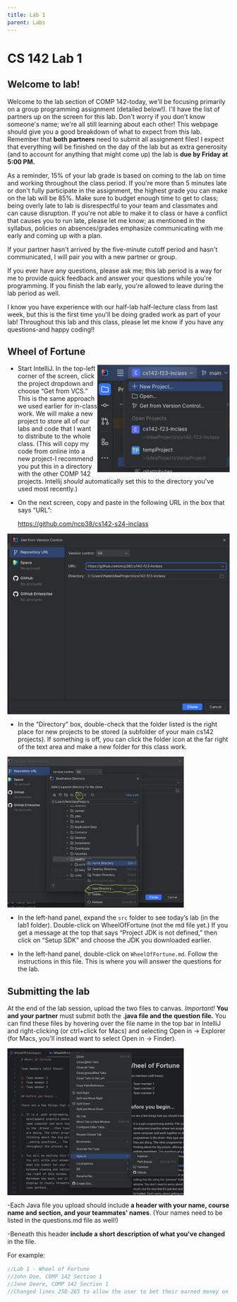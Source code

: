 ```yaml
---
title: Lab 1
parent: Labs
---
```


# CS 142 Lab 1

## Welcome to lab!

Welcome to the lab section of COMP 142-today, we'll be focusing primarily on a group programming assignment (detailed below!).  I'll have the list of partners up on the screen for this lab. Don't worry if you don't know someone's name; we're all still learning about each other! This webpage should give you a good breakdown of what to expect from this lab.  Remember that **both partners** need to submit all assignment files! I expect that everything will be finished on the day of the lab but as extra generosity (and to account for anything that might come up) the lab is **due by Friday at 5:00 PM.**

As a reminder, 15% of your lab grade is based on coming to the lab on time and working throughout the class period. If you're more than 5 minutes late or don't fully participate in the assignment, the highest grade you can make on the lab will be 85%. Make sure to budget enough time to get to class; being overly late to lab is disrespectful to your team and classmates and can cause disruption.  If you're not able to make it to class or have a conflict that causes you to run late, please let me know; as mentioned in the syllabus, policies on absences/grades emphasize communicating with me early and coming up with a plan.  

If your partner hasn't arrived by the five-minute cutoff period and hasn't communicated, I will pair you with a new partner or group.

If you ever have any questions, please ask me; this lab period is a way for me to provide quick feedback and answer your questions while you're programming.  If you finish the lab early, you're allowed to leave during the lab period as well.  

I know you have experience with our half-lab half-lecture class from last week, but this is the first time you'll be doing graded work as part of your lab!  Throughout this lab and this class, please let me know if you have any questions-and happy coding!!

## Wheel of Fortune

<img src="GetFromVersionControl.png" width=300 align=right>

- Start IntelliJ. In the top-left corner of the screen, click the project dropdown and choose “Get from VCS.” This is the same approach we used earlier for in-class work. We will make a new project to store all of our labs and code that I want to distribute to the whole class.  (This will copy my code from online into a new project-I recommend you put this in a directory with the other COMP 142 projects. Intellij *should* automatically set this to the directory you've used most recently.)

- On the next screen, copy and paste in the following URL in the box that says “URL”:

  https://github.com/ncp38/cs142-s24-inclass

<img src="SetUpURLAndDirectory.png" width=600 align=center>

-  In the “Directory” box, double-check that the folder listed is the right place for new projects to be stored (a subfolder 
of your main cs142 projects). If something is off, you can click the folder icon at the far right of the text area and make 
a new folder for this class work.

<img src="SetDirectory.png" width=400 align=center>

- In the left-hand panel, expand the `src` folder to see today’s lab (in the lab1 folder). Double-click on 
  WheelOfFortune (not the md file yet.) If you get a message at the top that says “Project JDK is not defined,” then click on “Setup SDK” and choose the JDK you downloaded earlier.

- In the left-hand panel, double-click on `WheelOfFortune.md`. Follow the instructions in this file. This is where you will answer the questions for the lab.

## Submitting the lab

At the end of the lab session, upload the two files to canvas.  *Important!*  **You and your partner** must submit both the **.java file and the question file.**  You can find these files by hovering over the file name 
in the top bar in IntelliJ and right-clicking (or ctrl+click for Macs) and selecting Open in -> Explorer (for Macs, you'll instead want to select Open in -> Finder).

<img src="OpenIn.png" width=400 align=center>

-Each Java file you upload should include **a header with your name, course name and section, and your teammates' names**.  (Your names need to be listed in the questions.md file as well!)

-Beneath this header **include a short description of what you've changed** in the file.

For example:

```java
//Lab 1 - Wheel of Fortune
//John Doe, COMP 142 Section 1
//Jane Deere, COMP 142 Section 1
//Changed lines 250-265 to allow the user to bet their earned money on a letter.
```